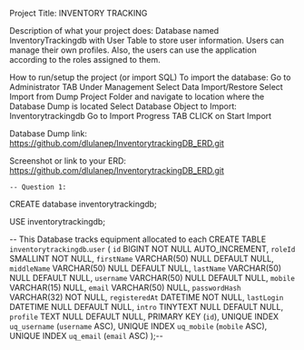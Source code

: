 Project Title: 
    INVENTORY TRACKING

Description of what your project does: 
    Database named InventoryTrackingdb with User Table to store user information. 
    Users can manage their own profiles. 
    Also, the users can use the application according to the roles assigned to them.

How to run/setup the project (or import SQL)
To import the database:
    Go to Administrator TAB
    Under Management
        Select Data Import/Restore
        Select Import from Dump Project Folder and navigate to location where the Database Dump is located
        Select Database Object to Import: Inventorytrackingdb
        Go to Import Progress TAB
        CLICK on Start Import
        
Database Dump link:
https://github.com/dlulanep/InventorytrackingDB_ERD.git

Screenshot or link to your ERD:
    https://github.com/dlulanep/InventorytrackingDB_ERD.git


    -- Question 1:
CREATE database inventorytrackingdb;

USE inventorytrackingdb;

-- This Database tracks equipment allocated to each
CREATE TABLE `inventorytrackingdb`.`user` (
  `id` BIGINT NOT NULL AUTO_INCREMENT,
  `roleId` SMALLINT NOT NULL,
  `firstName` VARCHAR(50) NULL DEFAULT NULL,
  `middleName` VARCHAR(50) NULL DEFAULT NULL,
  `lastName` VARCHAR(50) NULL DEFAULT NULL,
  `username` VARCHAR(50) NULL DEFAULT NULL,
  `mobile` VARCHAR(15) NULL,
  `email` VARCHAR(50) NULL,
  `passwordHash` VARCHAR(32) NOT NULL,
  `registeredAt` DATETIME NOT NULL,
  `lastLogin` DATETIME NULL DEFAULT NULL,
  `intro` TINYTEXT NULL DEFAULT NULL,
  `profile` TEXT NULL DEFAULT NULL,
  PRIMARY KEY (`id`),
  UNIQUE INDEX `uq_username` (`username` ASC),
  UNIQUE INDEX `uq_mobile` (`mobile` ASC),
  UNIQUE INDEX `uq_email` (`email` ASC) );--

